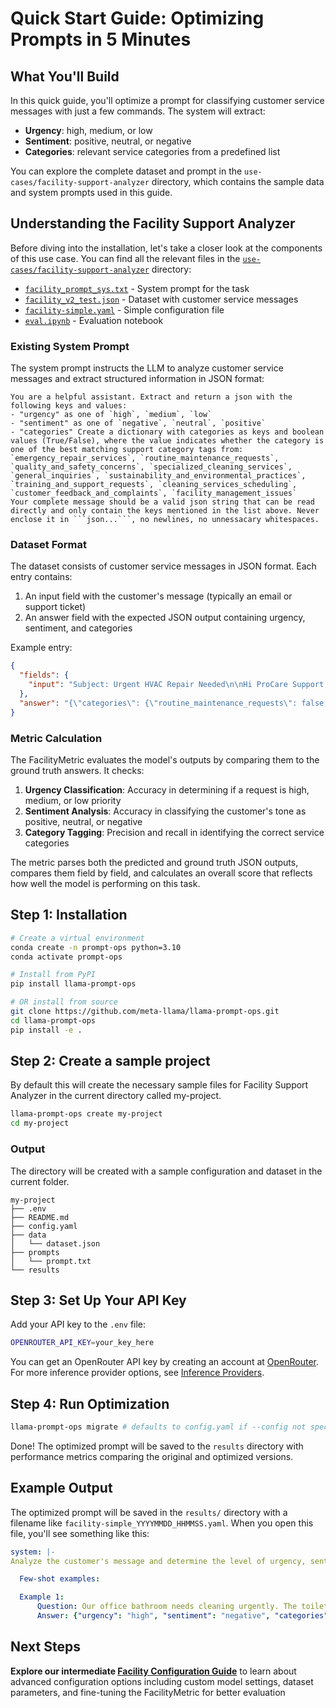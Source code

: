 # Quick Start Guide: Optimizing Prompts in 5 Minutes

## What You'll Build

In this quick guide, you'll optimize a prompt for classifying customer service messages with just a few commands. The system will extract:

- **Urgency**: high, medium, or low
- **Sentiment**: positive, neutral, or negative
- **Categories**: relevant service categories from a predefined list

You can explore the complete dataset and prompt in the `use-cases/facility-support-analyzer` directory, which contains the sample data and system prompts used in this guide.

## Understanding the Facility Support Analyzer

Before diving into the installation, let's take a closer look at the components of this use case. You can find all the relevant files in the [`use-cases/facility-support-analyzer`](../../use-cases/facility-support-analyzer/) directory:

- [`facility_prompt_sys.txt`](../../use-cases/facility-support-analyzer/facility_prompt_sys.txt) - System prompt for the task
- [`facility_v2_test.json`](../../use-cases/facility-support-analyzer/facility_v2_test.json) - Dataset with customer service messages
- [`facility-simple.yaml`](../../use-cases/facility-support-analyzer/facility-simple.yaml) - Simple configuration file
- [`eval.ipynb`](../../use-cases/facility-support-analyzer/eval.ipynb) - Evaluation notebook

### Existing System Prompt

The system prompt instructs the LLM to analyze customer service messages and extract structured information in JSON format:

```
You are a helpful assistant. Extract and return a json with the following keys and values:
- "urgency" as one of `high`, `medium`, `low`
- "sentiment" as one of `negative`, `neutral`, `positive`
- "categories" Create a dictionary with categories as keys and boolean values (True/False), where the value indicates whether the category is one of the best matching support category tags from: `emergency_repair_services`, `routine_maintenance_requests`, `quality_and_safety_concerns`, `specialized_cleaning_services`, `general_inquiries`, `sustainability_and_environmental_practices`, `training_and_support_requests`, `cleaning_services_scheduling`, `customer_feedback_and_complaints`, `facility_management_issues`
Your complete message should be a valid json string that can be read directly and only contain the keys mentioned in the list above. Never enclose it in ```json...```, no newlines, no unnessacary whitespaces.
```

### Dataset Format

The dataset consists of customer service messages in JSON format. Each entry contains:

1. An input field with the customer's message (typically an email or support ticket)
2. An answer field with the expected JSON output containing urgency, sentiment, and categories

Example entry:

```json
{
  "fields": {
    "input": "Subject: Urgent HVAC Repair Needed\n\nHi ProCare Support Team,\n\nI'm reaching out with an urgent issue that needs immediate attention. Our HVAC system has been acting up for the past two days, and it's starting to affect the comfort of our living space. I've tried resetting the system and checking the filters, but nothing seems to work.\n\nCould you please send someone over as soon as possible?\n\nThank you,\n[Sender]"
  },
  "answer": "{\"categories\": {\"routine_maintenance_requests\": false, \"customer_feedback_and_complaints\": false, \"training_and_support_requests\": false, \"quality_and_safety_concerns\": false, \"sustainability_and_environmental_practices\": false, \"cleaning_services_scheduling\": false, \"specialized_cleaning_services\": false, \"emergency_repair_services\": true, \"facility_management_issues\": false, \"general_inquiries\": false}, \"sentiment\": \"positive\", \"urgency\": \"high\"}"
}
```

### Metric Calculation

The FacilityMetric evaluates the model's outputs by comparing them to the ground truth answers. It checks:

1. **Urgency Classification**: Accuracy in determining if a request is high, medium, or low priority
2. **Sentiment Analysis**: Accuracy in classifying the customer's tone as positive, neutral, or negative
3. **Category Tagging**: Precision and recall in identifying the correct service categories

The metric parses both the predicted and ground truth JSON outputs, compares them field by field, and calculates an overall score that reflects how well the model is performing on this task.


## Step 1: Installation

```bash
# Create a virtual environment
conda create -n prompt-ops python=3.10
conda activate prompt-ops

# Install from PyPI
pip install llama-prompt-ops

# OR install from source
git clone https://github.com/meta-llama/llama-prompt-ops.git
cd llama-prompt-ops
pip install -e .

```
## Step 2: Create a sample project

By default this will create the necessary sample files for Facility Support Analyzer in the current directory called my-project.

```bash
llama-prompt-ops create my-project
cd my-project
```


### Output
The directory will be created with a sample configuration and dataset in the current folder.

```
my-project
├── .env
├── README.md
├── config.yaml
├── data
│   └── dataset.json
├── prompts
│   └── prompt.txt
└── results
```


## Step 3: Set Up Your API Key

Add your API key to the `.env` file:

```bash
OPENROUTER_API_KEY=your_key_here
```

You can get an OpenRouter API key by creating an account at [OpenRouter](https://openrouter.ai/). For more inference provider options, see [Inference Providers](../inference_providers.md).

## Step 4: Run Optimization

```bash
llama-prompt-ops migrate # defaults to config.yaml if --config not specified
```

Done! The optimized prompt will be saved to the `results` directory with performance metrics comparing the original and optimized versions.

## Example Output

The optimized prompt will be saved in the `results/` directory with a filename like `facility-simple_YYYYMMDD_HHMMSS.yaml`. When you open this file, you'll see something like this:

````yaml
system: |-
Analyze the customer's message and determine the level of urgency, sentiment, and relevant categories. Extract and return a json with the keys "urgency", "sentiment", and "categories". The "urgency" key should have a value of "high", "medium", or "low", the "sentiment" key should have a value of "negative", "neutral", or "positive", and the "categories" key should have a dictionary with categories as keys and boolean values indicating whether the category is a best matching support category tag. The categories should include "emergency_repair_services", "routine_maintenance_requests", "quality_and_safety_concerns", "specialized_cleaning_services", "general_inquiries", "sustainability_and_environmental_practices", "training_and_support_requests", "cleaning_services_scheduling", "customer_feedback_and_complaints", and "facility_management_issues".

  Few-shot examples:

  Example 1:
      Question: Our office bathroom needs cleaning urgently. The toilets are clogged and there's water on the floor.
      Answer: {"urgency": "high", "sentiment": "negative", "categories": {"emergency_repair_services": true, "specialized_cleaning_services": true, "facility_management_issues": true, "emergency_repair_services": false, "routine_maintenance_requests": false, "quality_and_safety_concerns": false, "general_inquiries": false, "sustainability_and_environmental_practices": false, "training_and_support_requests": false, "customer_feedback_and_complaints": false}}
````

## Next Steps

**Explore our intermediate [Facility Configuration Guide](../intermediate/readme.md)** to learn about advanced configuration options including custom model settings, dataset parameters, and fine-tuning the FacilityMetric for better evaluation
